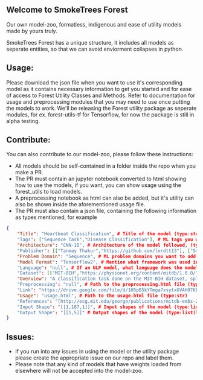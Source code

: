 ## Welcome to SmokeTrees Forest
Our own model-zoo, formatless, indigenous and ease of utility models made by yours truly.

SmokeTrees Forest has a unique structure, it includes all models as seperate entities, so that we can avoid enviorment collapses in python.

## Usage:
Please download the json file when you want to use it's corresponding model as it contains necessary information to get you started and for ease of access to Forest Utility Classes and Methods.
Refer to documentation for usage and preprocessing modules that you may need to use once putting the models to work.
We'll be releasing the Forest utility package as seperate modules, for ex. forest-utils-tf for Tensorflow, for now the package is still in alpha testing.

## Contribute:
You can also contribute to our model-zoo, please follow these instructions:
- All models should be self-contained in a folder inside the repo when you make a PR.
- The PR must contain an jupyter notebook converted to html showing how to use the models, if you want, you can show usage using the forest_utils to load models.
- A preprocessing notebook as html can also be added, but it's utility can also be shown inside the aforementioned usage file.
- The PR must also contain a json file, containing the following information as types mentioned, for example
```json
{
    "Title": "Heartbeat Classification", # Title of the model (type:str)
    "Tags": ["Sequence Task","Disease Classification"], # ML tags you want to add it to (type:list(str)), must be one of the tags already created, check forest website to see available tags
    "Architecture": "CNN-1D", # Architecture of the model followed, (type:str)
    "Publisher": [["Tanmay Thakur","https://github.com/lordtt13"], ["Smoketrees","https://github.com/smoke-trees"]], # The people and/or organisations involved in the commit (type:list(list)) list elements are lists containing two elements, one being the name to be shown, the other a link to the profile or null
    "Problem Domain": "Sequence", # ML problem domains you want to add it to (type:list(str)), must be one of the domains already created, check forest website to see available domains
    "Model Format": "Tensorflow2", # Mention what framework was used in making the model (type:str)
    "Language": "null", # If an NLP model, what language does the model take into consideration (type:str)
    "Dataset": [["MIT-BIH","https://physionet.org/content/mitdb/1.0.0/"]], # The dataset the model was trained on (type:list(list)) list elements are lists containing two elements, one being the name to be shown, the other a link to the dataset or null
    "Overview": "A classification task done on the MIT-BIH dataset, split into 5 labels.", # A simple discription of your model (type:str)
    "Preprocessing": "null", # Path to the preprocessing.html file (type:str)
    "Link": "https://drive.google.com/file/d/1H5pB5kYTmga7xsytxGVAH07KPK00tHwJ/view?usp=sharing", # Link where your model is saved (type:str), save it in your own google drives with permissions for everyone to view 
    "Usage": "usage.html", # Path to the usage.html file (type:str) 
    "References": "[http://ecg.mit.edu/george/publications/mitdb-embs-2001.pdf]", # Links to any research papers you followed or want to reference (type:list(str))
    "Input Shape": "[[1,187,1]]", # Input shapes of the model (type:list(list))
    "Output Shape": "[[1,5]]" # Output shapes of the model (type:list(list))
}
```
## Issues:
- If you run into any issues in using the model or the utility package please create the appropriate issue on our repo and label them.
- Please note that any kind of models that have weights loaded from elsewhere will not be accepted into the model-zoo.


